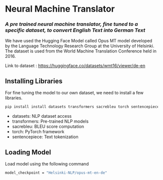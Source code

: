 # Neural Machine Translator

### _A pre trained neural machine translator, fine tuned to a specific dataset, to convert English Text into German Text_

We have used the Hugging Face Model called Opus MT model developed by the Language Technology Research Group at the University of Helsinki. The dataset is used from the World Machine Translation Conference held in 2016.

Link to dataset : https://huggingface.co/datasets/wmt16/viewer/de-en


## Installing Libraries

For fine tuning the model to our own dataset, we need to install a few libraries.

```sh
pip install install datasets transformers sacrebleu torch sentencepiece transformers[sentencepiece]
```
- datasets: NLP dataset access
- transformers: Pre-trained NLP models
- sacrebleu: BLEU score computation
- torch: PyTorch framework
- sentencepiece: Text tokenization

## Loading Model

Load model using the following command

```sh
model_checkpoint = "Helsinki-NLP/opus-mt-en-de"
```
